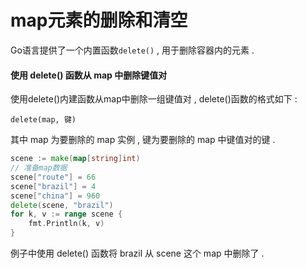 # map元素的删除和清空

Go语言提供了一个内置函数`delete()` , 用于删除容器内的元素 .

#### 使用 delete\(\) 函数从 map 中删除键值对

使用delete\(\)内建函数从map中删除一组键值对 , delete\(\)函数的格式如下 :

```
delete(map, 键)
```

其中 map 为要删除的 map 实例 , 键为要删除的 map 中键值对的键 .

```go
scene := make(map[string]int)
// 准备map数据
scene["route"] = 66
scene["brazil"] = 4
scene["china"] = 960
delete(scene, "brazil")
for k, v := range scene {
    fmt.Println(k, v)
}
```

例子中使用 delete\(\) 函数将 brazil 从 scene 这个 map 中删除了 . 

